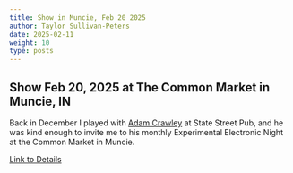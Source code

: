 ```yaml
---
title: Show in Muncie, Feb 20 2025
author: Taylor Sullivan-Peters
date: 2025-02-11
weight: 10
type: posts
---
```


## Show Feb 20, 2025 at The Common Market in Muncie, IN

Back in December I played with [Adam Crawley](https://www.eyeoncircuits.com/?fbclid=PAZXh0bgNhZW0CMTEAAaaCVmjEjPNUW-tAbLRACH_udBTntBJsb6R8h9kVNoOnbbrtxInqVcGzWj0_aem_jjrTC8l3_N9WJZ4oWw86sg) at State Street Pub, and he was kind enough to invite me to his monthly Experimental Electronic Night at the Common Market in Muncie. 

[Link to Details](https://muncieevents.com/event/9376)

